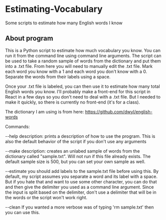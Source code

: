 # Estimating-Vocabulary
Some scripts to estimate how many English words I know

## About program
This is a Python script to estimate how much vocabulary you know.  You can run it from the command line using command line arguments.
The script can be used to take a random sample of words from the dictionary and put them into a .txt file.  From here you will need
to manually edit the .txt file.  Mark each word you know with a 1 and each word you don't know with a 0.  Separate the words from
their labels using a space.

Once your .txt file is labeled, you can then use it to estimate how many total English words you know.  I'll probably make a front-end for
this script in React in a few days so you don't need to deal with a .txt file.  But I needed to make it quickly, so there is currently
no front-end (it's for a class).

The dictionary I am using is from here:
https://github.com/dwyl/english-words

Commands:
  
  --help
  description:
  prints a description of how to use the program.  This is also the default behavior of the script if you don't use any arguments
  
  --make <optional sample size argument>
  description:
  creates an unlabed sample of words from the dictionary called "sample.txt".  Will not run if this file already exists.  The
  default sample size is 500, but you can set your own sample as well.
  
  --estimate <optional argument for delimiter>
  you should add labels to the sample.txt file before using this.  By default, my script assumes you separate a word and its label
  with a space.  But if you hate that and want to use some other character, you can do that and then give the delimiter you used as
  a command line argument.  Since the input is split based on the delimiter, don't use a delimiter that will be in the words or the
  script won't work right.
  
  --clean
  If you wanted a more verbose was of typing 'rm sample.txt' then you can use this.
